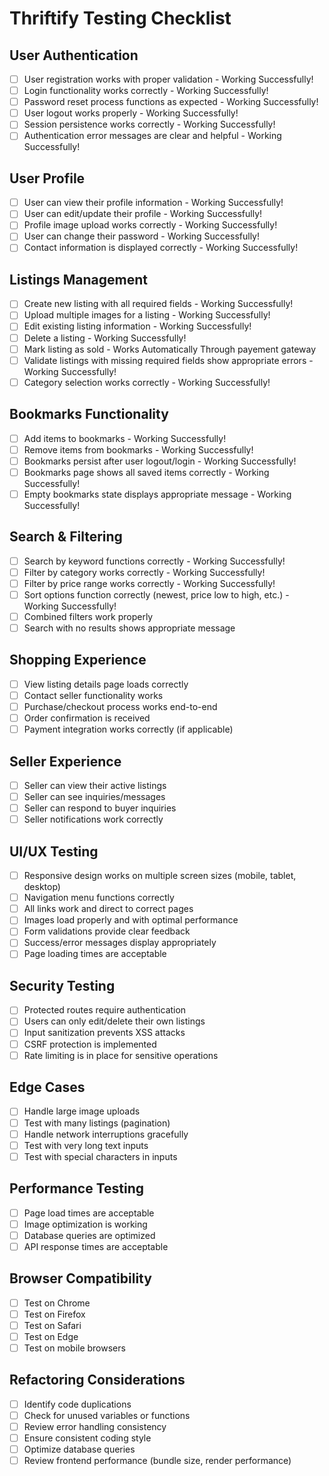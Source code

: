 # Thriftify Testing Checklist

## User Authentication
- [ ] User registration works with proper validation - Working Successfully!
- [ ] Login functionality works correctly -  Working Successfully!
- [ ] Password reset process functions as expected - Working Successfully!
- [ ] User logout works properly - Working Successfully!
- [ ] Session persistence works correctly - Working Successfully!
- [ ] Authentication error messages are clear and helpful - Working Successfully!

## User Profile
- [ ] User can view their profile information - Working Successfully!
- [ ] User can edit/update their profile -  Working Successfully!
- [ ] Profile image upload works correctly - Working Successfully!
- [ ] User can change their password - Working Successfully!
- [ ] Contact information is displayed correctly    - Working Successfully!

## Listings Management
- [ ] Create new listing with all required fields - Working Successfully!
- [ ] Upload multiple images for a listing - Working Successfully!
- [ ] Edit existing listing information  - Working Successfully!
- [ ] Delete a listing - Working Successfully!
- [ ] Mark listing as sold - Works Automatically Through payement gateway
- [ ] Validate listings with missing required fields show appropriate errors - Working Successfully!
- [ ] Category selection works correctly - Working Successfully!

## Bookmarks Functionality
- [ ] Add items to bookmarks  - Working Successfully!
- [ ] Remove items from bookmarks - Working Successfully!
- [ ] Bookmarks persist after user logout/login - Working Successfully!
- [ ] Bookmarks page shows all saved items correctly - Working Successfully!
- [ ] Empty bookmarks state displays appropriate message - Working Successfully!

## Search & Filtering
- [ ] Search by keyword functions correctly - Working Successfully!
- [ ] Filter by category works correctly - Working Successfully!
- [ ] Filter by price range works correctly - Working Successfully!
- [ ] Sort options function correctly (newest, price low to high, etc.) - Working Successfully!
- [ ] Combined filters work properly        
- [ ] Search with no results shows appropriate message
## Shopping Experience
- [ ] View listing details page loads correctly
- [ ] Contact seller functionality works
- [ ] Purchase/checkout process works end-to-end
- [ ] Order confirmation is received
- [ ] Payment integration works correctly (if applicable)

## Seller Experience
- [ ] Seller can view their active listings
- [ ] Seller can see inquiries/messages
- [ ] Seller can respond to buyer inquiries
- [ ] Seller notifications work correctly

## UI/UX Testing
- [ ] Responsive design works on multiple screen sizes (mobile, tablet, desktop)
- [ ] Navigation menu functions correctly
- [ ] All links work and direct to correct pages
- [ ] Images load properly and with optimal performance
- [ ] Form validations provide clear feedback
- [ ] Success/error messages display appropriately
- [ ] Page loading times are acceptable

## Security Testing
- [ ] Protected routes require authentication
- [ ] Users can only edit/delete their own listings
- [ ] Input sanitization prevents XSS attacks
- [ ] CSRF protection is implemented
- [ ] Rate limiting is in place for sensitive operations

## Edge Cases
- [ ] Handle large image uploads
- [ ] Test with many listings (pagination)
- [ ] Handle network interruptions gracefully
- [ ] Test with very long text inputs
- [ ] Test with special characters in inputs

## Performance Testing
- [ ] Page load times are acceptable
- [ ] Image optimization is working
- [ ] Database queries are optimized
- [ ] API response times are acceptable

## Browser Compatibility
- [ ] Test on Chrome
- [ ] Test on Firefox
- [ ] Test on Safari
- [ ] Test on Edge
- [ ] Test on mobile browsers

## Refactoring Considerations
- [ ] Identify code duplications
- [ ] Check for unused variables or functions
- [ ] Review error handling consistency
- [ ] Ensure consistent coding style
- [ ] Optimize database queries
- [ ] Review frontend performance (bundle size, render performance)
